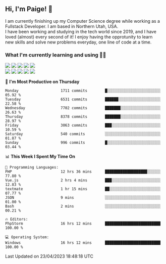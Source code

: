 ## Hi, I'm Paige! :vulcan_salute:

I am currently finishing up my Computer Science degree while working as a Fullstack Developer. I am based in Northern Utah, USA. \
I have been working and studying in the tech world since 2019, and I have loved (almost) every second of it! I enjoy having the opprotunity to learn new skills and solve new problems everyday, one line of code at a time.  

### What I'm currently learning and using :woman_technologist:
![](https://img.shields.io/badge/Laravel-FF2D20?style=for-the-badge&logo=laravel&logoColor=white) 
![](https://img.shields.io/badge/PHP-777BB4?style=for-the-badge&logo=php&logoColor=white)
![](https://img.shields.io/badge/Vue.js-35495E?style=for-the-badge&logo=vuedotjs&logoColor=4FC08D) 
![](https://img.shields.io/badge/MySQL-005C84?style=for-the-badge&logo=mysql&logoColor=white) 
![](https://img.shields.io/badge/Tailwind_CSS-38B2AC?style=for-the-badge&logo=tailwind-css&logoColor=white) \
![](https://img.shields.io/badge/Python-FFD43B?style=for-the-badge&logo=python&logoColor=blue)
![](https://img.shields.io/badge/Django-092E20?style=for-the-badge&logo=django&logoColor=green)
![](https://img.shields.io/badge/Kotlin-0095D5?&style=for-the-badge&logo=kotlin&logoColor=white)
![](https://img.shields.io/badge/Java-ED8B00?style=for-the-badge&logo=java&logoColor=white)
![](https://img.shields.io/badge/Haskell-5D4F85?style=for-the-badge&logo=haskell&logoColor=white) 

<!--START_SECTION:waka-->
📅 **I'm Most Productive on Thursday** 

```text
Monday                   1711 commits        █░░░░░░░░░░░░░░░░░░░░░░░░   05.92 % 
Tuesday                  6531 commits        ██████░░░░░░░░░░░░░░░░░░░   22.58 % 
Wednesday                7702 commits        ███████░░░░░░░░░░░░░░░░░░   26.63 % 
Thursday                 8378 commits        ███████░░░░░░░░░░░░░░░░░░   28.97 % 
Friday                   3063 commits        ███░░░░░░░░░░░░░░░░░░░░░░   10.59 % 
Saturday                 540 commits         ░░░░░░░░░░░░░░░░░░░░░░░░░   01.87 % 
Sunday                   996 commits         █░░░░░░░░░░░░░░░░░░░░░░░░   03.44 % 
```


📊 **This Week I Spent My Time On** 

```text
💬 Programming Languages: 
PHP                      12 hrs 36 mins      ███████████████████░░░░░░   77.80 % 
Vue.js                   2 hrs 4 mins        ███░░░░░░░░░░░░░░░░░░░░░░   12.83 % 
textmate                 1 hr 15 mins        ██░░░░░░░░░░░░░░░░░░░░░░░   07.77 % 
JSON                     9 mins              ░░░░░░░░░░░░░░░░░░░░░░░░░   01.00 % 
Bash                     2 mins              ░░░░░░░░░░░░░░░░░░░░░░░░░   00.21 % 

🔥 Editors: 
PhpStorm                 16 hrs 12 mins      █████████████████████████   100.00 % 

💻 Operating System: 
Windows                  16 hrs 12 mins      █████████████████████████   100.00 % 
```


 Last Updated on 23/04/2023 18:48:18 UTC
<!--END_SECTION:waka-->

